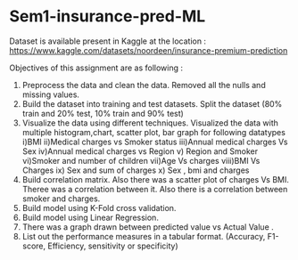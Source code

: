 # Sem1-insurance-pred-ML
Dataset is available present in Kaggle at the location :
https://www.kaggle.com/datasets/noordeen/insurance-premium-prediction

Objectives of this assignment are as following :
1) Preprocess the data and clean the data. Removed all the nulls and missing values.
2) Build the dataset into training and test datasets. Split the dataset (80% train and 20% test, 10% train and 90% test)
3) Visualize the data using different techniques. Visualized the data with multiple histogram,chart, scatter plot, bar graph for following datatypes
   i)BMI
   ii)Medical charges vs Smoker status
   iii)Annual medical charges Vs Sex
   iv)Annual medical charges vs Region
   v) Region and Smoker
   vi)Smoker and number of children
   vii)Age Vs charges
   viii)BMI Vs Charges
   ix) Sex and sum of charges
   x) Sex , bmi and charges
4) Build correlation matrix. Also there was a scatter plot of charges Vs BMI. Theree was a correlation between it. Also there is a correlation between smoker and charges.
5) Build model using K-Fold cross validation.
6) Build model using Linear Regression.
7) There was a graph drawn between predicted value vs Actual Value .
8) List out the performance measures in a tabular format. (Accuracy, F1-score, Efficiency, sensitivity or specificity)
